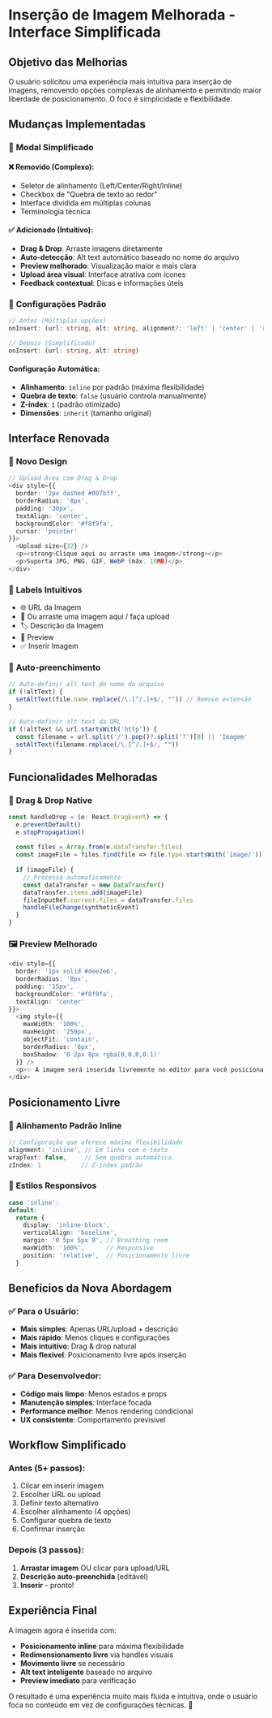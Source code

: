 # Inserção de Imagem Melhorada - Interface Simplificada

## Objetivo das Melhorias

O usuário solicitou uma experiência mais intuitiva para inserção de imagens, removendo opções complexas de alinhamento e permitindo maior liberdade de posicionamento. O foco é simplicidade e flexibilidade.

## Mudanças Implementadas

### 🎯 **Modal Simplificado**

#### ❌ **Removido (Complexo):**
- Seletor de alinhamento (Left/Center/Right/Inline)
- Checkbox de "Quebra de texto ao redor"
- Interface dividida em múltiplas colunas
- Terminologia técnica

#### ✅ **Adicionado (Intuitivo):**
- **Drag & Drop**: Arraste imagens diretamente
- **Auto-detecção**: Alt text automático baseado no nome do arquivo
- **Preview melhorado**: Visualização maior e mais clara
- **Upload área visual**: Interface atrativa com ícones
- **Feedback contextual**: Dicas e informações úteis

### 🔧 **Configurações Padrão**

```typescript
// Antes (Múltiplas opções)
onInsert: (url: string, alt: string, alignment?: 'left' | 'center' | 'right' | 'inline', wrapText?: boolean)

// Depois (Simplificado)
onInsert: (url: string, alt: string)
```

#### Configuração Automática:
- **Alinhamento**: `inline` por padrão (máxima flexibilidade)
- **Quebra de texto**: `false` (usuário controla manualmente)
- **Z-index**: `1` (padrão otimizado)
- **Dimensões**: `inherit` (tamanho original)

## Interface Renovada

### 🎨 **Novo Design**

```typescript
// Upload Area com Drag & Drop
<div style={{
  border: '2px dashed #007bff',
  borderRadius: '8px',
  padding: '30px',
  textAlign: 'center',
  backgroundColor: '#f8f9fa',
  cursor: 'pointer'
}}>
  <Upload size={32} />
  <p><strong>Clique aqui ou arraste uma imagem</strong></p>
  <p>Suporta JPG, PNG, GIF, WebP (máx. 10MB)</p>
</div>
```

### 📝 **Labels Intuitivos**
- 🌐 URL da Imagem
- 📁 Ou arraste uma imagem aqui / faça upload
- 🏷️ Descrição da Imagem
- 👀 Preview
- ✅ Inserir Imagem

### 🤖 **Auto-preenchimento**
```typescript
// Auto-definir alt text do nome do arquivo
if (!altText) {
  setAltText(file.name.replace(/\.[^/.]+$/, "")) // Remove extensão
}

// Auto-definir alt text da URL
if (!altText && url.startsWith('http')) {
  const filename = url.split('/').pop()?.split('?')[0] || 'Imagem'
  setAltText(filename.replace(/\.[^/.]+$/, ""))
}
```

## Funcionalidades Melhoradas

### 🎯 **Drag & Drop Native**
```typescript
const handleDrop = (e: React.DragEvent) => {
  e.preventDefault()
  e.stopPropagation()
  
  const files = Array.from(e.dataTransfer.files)
  const imageFile = files.find(file => file.type.startsWith('image/'))
  
  if (imageFile) {
    // Processa automaticamente
    const dataTransfer = new DataTransfer()
    dataTransfer.items.add(imageFile)
    fileInputRef.current.files = dataTransfer.files
    handleFileChange(syntheticEvent)
  }
}
```

### 🖼️ **Preview Melhorado**
```typescript
<div style={{
  border: '1px solid #dee2e6',
  borderRadius: '8px',
  padding: '15px',
  backgroundColor: '#f8f9fa',
  textAlign: 'center'
}}>
  <img style={{ 
    maxWidth: '100%', 
    maxHeight: '250px', 
    objectFit: 'contain',
    borderRadius: '6px',
    boxShadow: '0 2px 8px rgba(0,0,0,0.1)'
  }} />
  <p>✨ A imagem será inserida livremente no editor para você posicionar onde quiser</p>
</div>
```

## Posicionamento Livre

### 🎪 **Alinhamento Padrão Inline**
```typescript
// Configuração que oferece máxima flexibilidade
alignment: 'inline', // Em linha com o texto
wrapText: false,     // Sem quebra automática
zIndex: 1           // Z-index padrão
```

### 🎨 **Estilos Responsivos**
```typescript
case 'inline':
default:
  return {
    display: 'inline-block',
    verticalAlign: 'baseline',
    margin: '0 5px 5px 0', // Breathing room
    maxWidth: '100%',      // Responsive
    position: 'relative',  // Posicionamento livre
  }
```

## Benefícios da Nova Abordagem

### ✅ **Para o Usuário:**
- **Mais simples**: Apenas URL/upload + descrição
- **Mais rápido**: Menos cliques e configurações
- **Mais intuitivo**: Drag & drop natural
- **Mais flexível**: Posicionamento livre após inserção

### ✅ **Para Desenvolvedor:**
- **Código mais limpo**: Menos estados e props
- **Manutenção simples**: Interface focada
- **Performance melhor**: Menos rendering condicional
- **UX consistente**: Comportamento previsível

## Workflow Simplificado

### Antes (5+ passos):
1. Clicar em inserir imagem
2. Escolher URL ou upload
3. Definir texto alternativo
4. Escolher alinhamento (4 opções)
5. Configurar quebra de texto
6. Confirmar inserção

### Depois (3 passos):
1. **Arrastar imagem** OU clicar para upload/URL
2. **Descrição auto-preenchida** (editável)
3. **Inserir** - pronto!

## Experiência Final

A imagem agora é inserida com:
- **Posicionamento inline** para máxima flexibilidade
- **Redimensionamento livre** via handles visuais
- **Movimento livre** se necessário
- **Alt text inteligente** baseado no arquivo
- **Preview imediato** para verificação

O resultado é uma experiência muito mais fluida e intuitiva, onde o usuário foca no conteúdo em vez de configurações técnicas. 🚀 